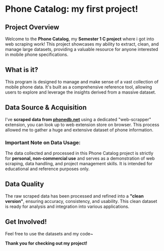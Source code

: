 # Phone Catalog: my first project!

## Project Overview

Welcome to the **Phone Catalog**, my **Semester 1 C project** where i got into web scraping work! This project showcases my ability to extract, clean, and manage large datasets, providing a valuable resource for anyone interested in mobile phone specifications.

## What is it?

This program is designed to manage and make sense of a vast collection of mobile phone data. It's built as a comprehensive reference tool, allowing users to explore and leverage the insights derived from a massive dataset.

## Data Source & Acquisition

I've **scraped data from [phonedb.net](https://phonedb.net)** using a dedicated "web-scrapper" extension, you can look up to web extension store on browser. This process allowed me to gather a huge and extensive dataset of phone information.

### Important Note on Data Usage:

The data collected and processed in this Phone Catalog project is strictly for **personal, non-commercial use** and serves as a demonstration of web scraping, data handling, and project management skills. It is intended for educational and reference purposes only.

## Data Quality

The raw scraped data has been processed and refined into a **"clean version"**, ensuring accuracy, consistency, and usability. This clean dataset is ready for analysis and integration into various applications.

## Get Involved!

Feel free to use the datasets and my code~

**Thank you for checking out my project!**

